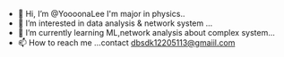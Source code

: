- 👋 Hi, I’m @YoooonaLee I'm major in physics..
- 👀 I’m interested in data analysis & network system ...
- 🌱 I’m currently learning ML,network analysis about complex system...
- 📫 How to reach me ...contact dbsdk12205113@gmaiil.com


<!---
YoooonaLee/YoooonaLee is a ✨ special ✨ repository because its `README.md` (this file) appears on your GitHub profile.
You can click the Preview link to take a look at your changes.
--->
